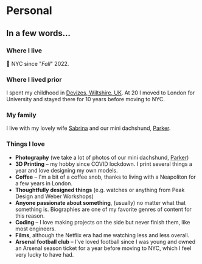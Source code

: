 # Personal

## In a few words...

### Where I live 
🗽 NYC since "_Fall_" 2022.

### Where I lived prior
I spent my childhood in [Devizes, Wiltshire, UK](https://en.wikipedia.org/wiki/Devizes). At 20 I moved to London for University and stayed there for 10 years before moving to NYC.

### My family
I live with my lovely wife [Sabrina](https://www.satti.photography/about) and our mini dachshund, [Parker](https://www.instagram.com/parker.dachshund/).

### Things I love
* **Photography** (we take a lot of photos of our mini dachshund, [Parker](https://www.instagram.com/parker.dachshund/))
* **3D Printing** – my hobby since COVID lockdown. I print several things a year and love designing my own models.
* **Coffee** – I'm a bit of a coffee snob, thanks to living with a Neapoliton for a few years in London.
* **Thoughtfully designed things** (e.g. watches or anything from Peak Design and Weber Workshops)
* **Anyone passionate about something**, (usually) no matter what that something is. Biographies are one of my favorite genres of content for this reason.
* **Coding** – I love making projects on the side but never finish them, like most engineers.
* **Films**, although the Netflix era had me watching less and less overall.
* **Arsenal football club** – I've loved football since I was young and owned an Arsenal season ticket for a year before moving to NYC, which I feel very lucky to have had.

